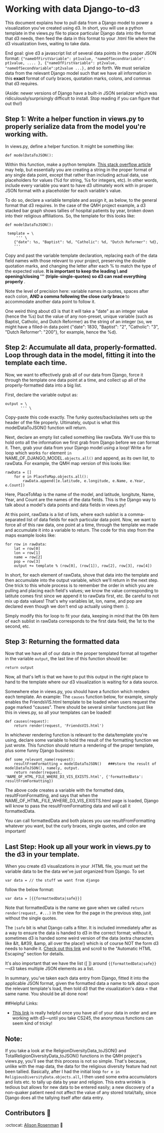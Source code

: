 # Working with data Django-to-d3
This document explains how to pull data from a Django model to power a visualization you've created using d3. In short, you will use a python template in the views.py file to place particular Django data into the format that d3 needs, then feed the data in this format to your .html file where the d3 visualization lives, waiting to take data.

End goal: give d3 a javascript list of several data points in the proper JSON format:
```{"nameOfFirstVariable": pt1value, "nameOfSecondVariable": pt1value, .... }, {"nameOfFirstVariable": pt2value, "nameOfSecondVariable":pt2value ...},``` 
and so forth. We must serialize data from the relevant Django model such that we have all information in this <strong> exact </strong> format of curly braces, quotation marks, colons, and commas that d3 requires. 

(Aside: newer versions of Django have a built-in JSON serializer which was ridiculously/surprisingly difficult to install. Stop reading if you can figure that out tho!)

## Step 1: Write a helper function in views.py to properly serialize data from the model you're working with.
In views.py, define a helper function. It might be something like:
```
def modelDataToJSON():
``` 
Within this function, make a python template. [This stack overflow article](https://stackoverflow.com/questions/4288973/whats-the-difference-between-s-and-d-in-python-string-formatting) may help, but essentially you are creating a string in the proper format of any single data point, except that rather than including actual data, use placeholders for values (%d for string, %s for integers, etc). In other words, include every variable you want to have d3 ultimately work with in proper JSON format with a placeholder for each variable's value.
 
To do so, declare a variable template and assign it, as below, to the general format that d3 requires. In the case of the QMH project example, a d3 stacked bar graph shows tallies of hospital patients by year, broken down into their religious affiliations. So, the template for this looks like:
```
def modelDataToJSON():

 template = \
	 ''' \
	{"date": %s, "Baptist": %d, "Catholic": %d, "Dutch Reformer": %d},
	'''
```
Copy and past the variable template declaration, replacing each of the data field names with those relevant to your project, preserving the double quotation marks, and changing the letter after each % to match the type of the expected value. <strong> It is important to keep the leading \ and opening/closing ''' (triple-single-quotes) so d3 can read everything properly </strong>.

Note the level of precision here: variable names in quotes, spaces after each colon, <strong> AND a comma following the close curly brace </strong> to accommodate another data point to follow it. 
  
One weird thing about d3 is that it will take a "date" as an integer value (hence the %s) but the value of any non-preset, unique variable (such as Baptist, Catholic, and Dutch Reformer) as the string of an integer (so, we might have a filled-in data point {"date": 1830, "Baptist": "2", "Catholic": "3", "Dutch Reformer": "200"}, for example, hence the %d). 
 
 ## Step 2: Accumulate all data, properly-formatted. Loop through data in the model, fitting it into the template each time.
 Now, we want to effectively grab all of our data from Django, force it through the template one data point at a time, and collect up all of the properly-formatted data into a big list. 
 
 First, declare the variable output as:
 ```
 output = \
	    ''' \
```
Copy-paste this code exactly. The funky quotes/backslashes sets up the header of the file properly. Ultimately, output is what this modelDataToJSON() function will return.

Next, declare an empty list called something like rawData. We'll use this to hold onto all the information we first grab from Django before we can format it. Then, grab your data from your Django model using a loop! Write a for loop which works ```for``` element ```in``` NAME_OF_DJANGO_MODEL```.objects.all()``` and append, as its own list, to rawData. For example, the QMH map version of this looks like:
```
rawData = []
	for e in PlaceToMap.objects.all():
		rawData.append([e.latitude, e.longitude, e.Name, e.Year, e.Count])
```
Here, PlaceToMap is the name of the model, and latitude, longitute, Name, Year, and Count are the names of the data fields. This is the Django way to talk about a model's data points and data fields in views.py!

At this point, rawData is a list of lists, where each sublist is a comma-separated list of data fields for each particular data point. 
Now, we want to force all of this raw data, one point at a time, through the template we made and accumulate it into a variable to return. 
The code for this step from the maps example looks like:
```
for row in rawData:
	lat = row[0]
	lon = row[1]
	name = row[2]
	pop = row[3]
	output += template % (row[0], (row[1]), row[2], row[3], row[4])
```
In short, for each element of rawData, shove that data into the template and then accumulate into the output variable, which we'll return in the next step. One trick to this whole process is to remember the order in which you are pulling and placing each field's values; we know the value corresponding to latitute comes first since we append it to rawData first, etc. Be careful to not mix up data values! That's why variables lat, lon, name, and pop are declared even though we don't end up actually using them :). 

Simply modify this for loop to fit your data, keeping in mind that the 0th item of each sublist in rawData corresponds to the first data field, the 1st to the second, etc. 

## Step 3: Returning the formatted data
Now that we have all of our data in the proper templated format all together in the variable ```output```, the last line of this function should be:
```
return output
```
Now, all that's left is that we have to put this output in the right place to hand to the template where our d3 visualization is waiting for a data source.

Somewhere else in views.py, you should have a function which renders each template. An example: The ```causes``` function below, for example, simply enables the FriendsVIS.html template to be loaded when users request the page marked "causes". There should be several similar functions just like this in views.py, so all your templates can be loaded! 
```
def causes(request):
	return render(request, 'FriendsVIS.html')
```

In whichever rendering function is relevant to the data/template you're using, declare some variable to hold the result of the formatting function we just wrote. This function should return a rendering of the proper template, plus some funny Django business:

```
def some_relevant_name(request):
	resultFromFormatting = modelDataToJSON()   ###store the result of modelDataToJSON(), namely, output. 
	return render(request, 'NAME_OF_HTML_FILE_WHERE_D3_VIS_EXISTS.html', {'formattedData': resultFromFormatting})
```

The above code creates a variable with the formatted data, resultFromFormatting, and says that when the NAME_OF_HTML_FILE_WHERE_D3_VIS_EXISTS.html page is loaded, Django will know to pass the resultFromFormatting data and will call it formattedData. 

You can call formattedData and both places you use resultFromFormatting whatever you want, but the curly braces, single quotes, and colon are important! 


## Last Step: Hook up all your work in views.py to the d3 in your template.
When you create d3 visualizations in your .HTML file, you must set the variable data to be the data we've just organized from Django.  To set 
```
var data = // the stuff we want from django
```
follow the below format:

```
var data = [{{formattedData|safe}}]
```

Note that formattedData is the name we gave when we called ``` return render(request, #...) ``` in the view for the page in the previous step, just without the single quotes. 

The ```|safe``` bit is what Django calls a filter. It is included immediately after as a way to ensure the data is handed to d3 in the correct format; without it, sometimes d3 is handed some weird  version of the data (extra characters like &lt, &#39, &amp, all over the place!) which is of course NOT the form d3 needs to handle it. [Check out this link](https://docs.djangoproject.com/en/1.7/topics/templates/) and scroll to the "Automatic HTML Escaping" section for details. 

It's also important that we have the list ([ ]) around ```{{formattedData|safe}}```—d3 takes multiple JSON elements as a list. 


In summary, you've taken each data entry from Django, fitted it into the applicable JSON format, given the formatted data a name to talk about upon the relevant template's load, then told d3 that the visualization's data = that same name. You should be all done now!

##Helpful Links:

* [This link](https://stackoverflow.com/questions/20437116/third-variable-in-d3-anonymous-function) is really helpful once you have all of your data in order and are working with d3—until you take CS245, the anonymous functions can seem kind of tricky!

## Note:
If you take a look at the ReligionDiversityData_toJSON() and TotalReligionDiversityData_toJSON() functions in the QMH project's views.py, you'll see that this process is not so simple. That's because, unlike with the map data, the data for the religious diversity feature had not been tallied. Basically, after I had the initial loop ```for e in ReligiousDiversityData.objects.all```, I then used some extra accumulators and lists etc. to tally up data by year and religion. This extra wrinkle is tedious but allows for new data to be entered easily; a new discovery of a non-quaker patient need not affect the value of any stored total/tally, since Django does all the tallying itself after data entry.

## Contributors :tada:
:octocat: [Alison Rosenman](https://github.com/alisonrosenman) :information_desk_person:
